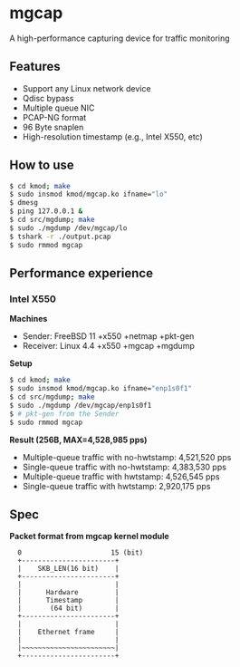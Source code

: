 # mgcap
A high-performance capturing device for traffic monitoring

## Features
* Support any Linux network device
* Qdisc bypass
* Multiple queue NIC
* PCAP-NG format
* 96 Byte snaplen
* High-resolution timestamp (e.g., Intel X550, etc)

## How to use

```bash
$ cd kmod; make
$ sudo insmod kmod/mgcap.ko ifname="lo"
$ dmesg
$ ping 127.0.0.1 &
$ cd src/mgdump; make
$ sudo ./mgdump /dev/mgcap/lo 
$ tshark -r ./output.pcap
$ sudo rmmod mgcap
```

## Performance experience

### Intel X550
**Machines**
* Sender: FreeBSD 11 +x550 +netmap +pkt-gen
* Receiver: Linux 4.4 +x550 +mgcap +mgdump

**Setup**
```bash
$ cd kmod; make
$ sudo insmod kmod/mgcap.ko ifname="enp1s0f1"
$ cd src/mgdump; make
$ sudo ./mgdump /dev/mgcap/enp1s0f1 
$ # pkt-gen from the Sender
$ sudo rmmod mgcap
```

**Result (256B, MAX=4,528,985 pps)**
* Multiple-queue traffic with no-hwtstamp: 4,521,520 pps
* Single-queue traffic with no-hwtstamp: 4,383,530 pps
* Multiple-queue traffic with hwtstamp: 4,526,545 pps
* Single-queue traffic with hwtstamp: 2,920,175 pps

## Spec

**Packet format from mgcap kernel module**

```
  0                      15 (bit)
  +-----------------------+
  |    SKB_LEN(16 bit)    |
  +-----------------------+
  |                       |
  |      Hardware         |
  |      Timestamp        |
  |       (64 bit)        |
  +-----------------------+
  |                       |
  |    Ethernet frame     |
  |                       |
  |~~~~~~~~~~~~~~~~~~~~~~~|
  +-----------------------+
```
